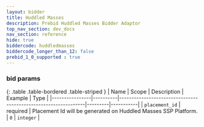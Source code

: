 ```yaml
---
layout: bidder
title: Huddled Masses
description: Prebid Huddled Masses Bidder Adaptor
top_nav_section: dev_docs
nav_section: reference
hide: true
biddercode: huddledmasses
biddercode_longer_than_12: false
prebid_1_0_supported : true
---
```


### bid params

{: .table .table-bordered .table-striped }
| Name           | Scope    | Description                                                    | Example | Type      |
|----------------|----------|----------------------------------------------------------------|---------|-----------|
| `placement_id` | required | Placement Id will be generated on Huddled Masses SSP Platform. | `0`     | `integer` |
